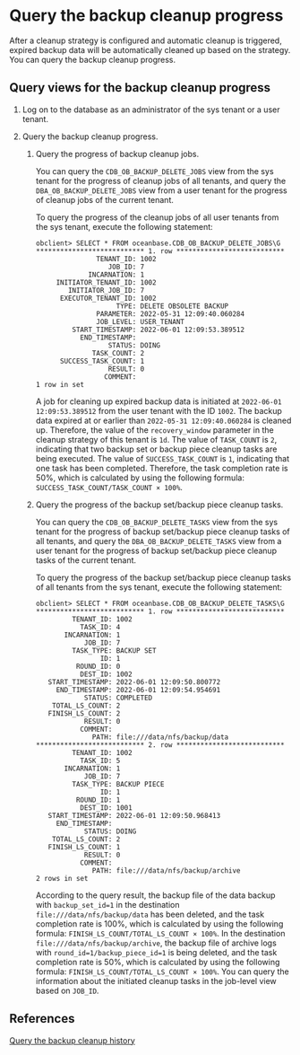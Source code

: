 # Query the backup cleanup progress

After a cleanup strategy is configured and automatic cleanup is triggered, expired backup data will be automatically cleaned up based on the strategy. You can query the backup cleanup progress.

## Query views for the backup cleanup progress

1. Log on to the database as an administrator of the sys tenant or a user tenant.

2. Query the backup cleanup progress.

   1. Query the progress of backup cleanup jobs.

      You can query the `CDB_OB_BACKUP_DELETE_JOBS` view from the sys tenant for the progress of cleanup jobs of all tenants, and query the `DBA_OB_BACKUP_DELETE_JOBS` view from a user tenant for the progress of cleanup jobs of the current tenant.

      To query the progress of the cleanup jobs of all user tenants from the sys tenant, execute the following statement:

      ```shell
      obclient> SELECT * FROM oceanbase.CDB_OB_BACKUP_DELETE_JOBS\G
      *************************** 1. row ***************************
                     TENANT_ID: 1002
                        JOB_ID: 7
                   INCARNATION: 1
           INITIATOR_TENANT_ID: 1002
              INITIATOR_JOB_ID: 7
            EXECUTOR_TENANT_ID: 1002
                          TYPE: DELETE OBSOLETE BACKUP
                     PARAMETER: 2022-05-31 12:09:40.060284
                     JOB_LEVEL: USER_TENANT
               START_TIMESTAMP: 2022-06-01 12:09:53.389512
                 END_TIMESTAMP:
                        STATUS: DOING
                    TASK_COUNT: 2
            SUCCESS_TASK_COUNT: 1
                        RESULT: 0
                       COMMENT:
      1 row in set
      ```

      A job for cleaning up expired backup data is initiated at `2022-06-01 12:09:53.389512` from the user tenant with the ID `1002`. The backup data expired at or earlier than `2022-05-31 12:09:40.060284` is cleaned up. Therefore, the value of the `recovery_window` parameter in the cleanup strategy of this tenant is `1d`. The value of `TASK_COUNT` is `2`, indicating that two backup set or backup piece cleanup tasks are being executed. The value of `SUCCESS_TASK_COUNT` is `1`, indicating that one task has been completed. Therefore, the task completion rate is 50%, which is calculated by using the following formula: `SUCCESS_TASK_COUNT/TASK_COUNT × 100%`.

   2. Query the progress of the backup set/backup piece cleanup tasks.

      You can query the `CDB_OB_BACKUP_DELETE_TASKS` view from the sys tenant for the progress of backup set/backup piece cleanup tasks of all tenants, and query the `DBA_OB_BACKUP_DELETE_TASKS` view from a user tenant for the progress of backup set/backup piece cleanup tasks of the current tenant.

      To query the progress of the backup set/backup piece cleanup tasks of all tenants from the sys tenant, execute the following statement:

      ```shell
      obclient> SELECT * FROM oceanbase.CDB_OB_BACKUP_DELETE_TASKS\G
      *************************** 1. row ***************************
               TENANT_ID: 1002
                 TASK_ID: 4
             INCARNATION: 1
                  JOB_ID: 7
               TASK_TYPE: BACKUP SET
                      ID: 1
                ROUND_ID: 0
                 DEST_ID: 1002
         START_TIMESTAMP: 2022-06-01 12:09:50.800772
           END_TIMESTAMP: 2022-06-01 12:09:54.954691
                  STATUS: COMPLETED
          TOTAL_LS_COUNT: 2
         FINISH_LS_COUNT: 2
                  RESULT: 0
                 COMMENT:
                    PATH: file:///data/nfs/backup/data
      *************************** 2. row ***************************
               TENANT_ID: 1002
                 TASK_ID: 5
             INCARNATION: 1
                  JOB_ID: 7
               TASK_TYPE: BACKUP PIECE
                      ID: 1
                ROUND_ID: 1
                 DEST_ID: 1001
         START_TIMESTAMP: 2022-06-01 12:09:50.968413
           END_TIMESTAMP:
                  STATUS: DOING
          TOTAL_LS_COUNT: 2
         FINISH_LS_COUNT: 1
                  RESULT: 0
                 COMMENT:
                    PATH: file:///data/nfs/backup/archive
      2 rows in set
      ```

      According to the query result, the backup file of the data backup with `backup_set_id=1` in the destination `file:///data/nfs/backup/data` has been deleted, and the task completion rate is 100%, which is calculated by using the following formula: `FINISH_LS_COUNT/TOTAL_LS_COUNT × 100%`. In the destination `file:///data/nfs/backup/archive`, the backup file of archive logs with `round_id=1/backup_piece_id=1` is being deleted, and the task completion rate is 50%, which is calculated by using the following formula: `FINISH_LS_COUNT/TOTAL_LS_COUNT × 100%`. You can query the information about the initiated cleanup tasks in the job-level view based on `JOB_ID`.

## References

[Query the backup cleanup history](../500.clear-backup-data/400.view-cleaning-backup-history.md)
